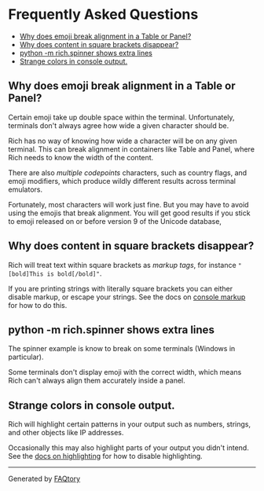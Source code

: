 
# Frequently Asked Questions
- [Why does emoji break alignment in a Table or Panel?](#why-does-emoji-break-alignment-in-a-table-or-panel)
- [Why does content in square brackets disappear?](#why-does-content-in-square-brackets-disappear)
- [python -m rich.spinner shows extra lines](#python--m-rich.spinner-shows-extra-lines)
- [Strange colors in console output.](#strange-colors-in-console-output.)

<a name="why-does-emoji-break-alignment-in-a-table-or-panel"></a>
## Why does emoji break alignment in a Table or Panel?

Certain emoji take up double space within the terminal. Unfortunately, terminals don't always agree how wide a given character should be.

Rich has no way of knowing how wide a character will be on any given terminal. This can break alignment in containers like Table and Panel, where Rich needs to know the width of the content.

There are also *multiple codepoints* characters, such as country flags, and emoji modifiers, which produce wildly different results across terminal emulators. 

Fortunately, most characters will work just fine. But you may have to avoid using the emojis that break alignment. You will get good results if you stick to emoji released on or before version 9 of the Unicode database,

<a name="why-does-content-in-square-brackets-disappear"></a>
## Why does content in square brackets disappear?

Rich will treat text within square brackets as *markup tags*, for instance `"[bold]This is bold[/bold]"`.

If you are printing strings with literally square brackets you can either disable markup, or escape your strings.
See the docs on [console markup](https://rich.readthedocs.io/en/latest/markup.html) for how to do this.

<a name="python--m-rich.spinner-shows-extra-lines"></a>
## python -m rich.spinner shows extra lines

The spinner example is know to break on some terminals (Windows in particular).

Some terminals don't display emoji with the correct width, which means Rich can't always align them accurately inside a panel.

<a name="strange-colors-in-console-output."></a>
## Strange colors in console output.

Rich will highlight certain patterns in your output such as numbers, strings, and other objects like IP addresses.

Occasionally this may also highlight parts of your output you didn't intend. See the [docs on highlighting](https://rich.readthedocs.io/en/latest/highlighting.html) for how to disable highlighting.

<hr>

Generated by [FAQtory](https://github.com/willmcgugan/faqtory)
